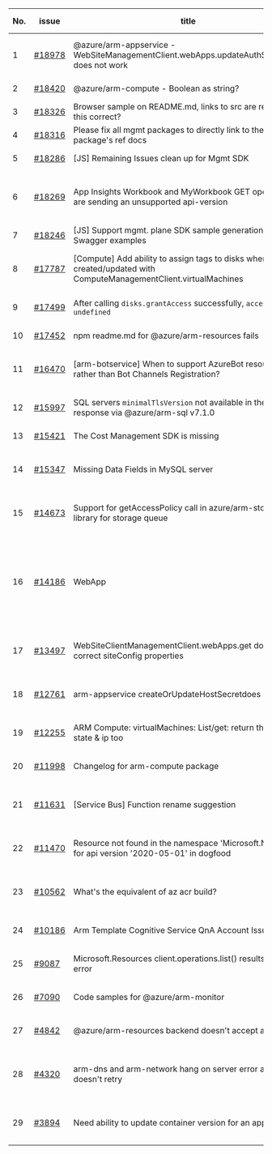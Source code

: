 | No. | issue | title | labels | assignees | bot advice | created date |
| ------ | ------ | ------ | ------ | ------ | ------ | :-----: |
|1|[#18978](https://github.com/Azure/azure-sdk-for-js/issues/18978)|@azure/arm-appservice - WebSiteManagementClient.webApps.updateAuthSettingsV2 does not work|question, customer-reported, Mgmt, App Services, needs-author-feedback, no-recent-activity|qiaozha||2021-12-06|
|2|[#18420](https://github.com/Azure/azure-sdk-for-js/issues/18420)|@azure/arm-compute - Boolean as string?|Mgmt, Compute, needs-author-feedback|qiaozha||2021-10-28|
|3|[#18326](https://github.com/Azure/azure-sdk-for-js/issues/18326)|Browser sample on README.md, links to src are relative - is this correct?|Mgmt, Docs|qiaozha|new comment|2021-10-22|
|4|[#18316](https://github.com/Azure/azure-sdk-for-js/issues/18316)|Please fix all mgmt packages to directly link to the package's ref docs|Mgmt, Docs|qiaozha|new comment|2021-10-22|
|5|[#18286](https://github.com/Azure/azure-sdk-for-js/issues/18286)|[JS] Remaining Issues clean up for Mgmt SDK|Mgmt, MQ|qiaozha, lirenhe|new issue|2021-10-20|
|6|[#18269](https://github.com/Azure/azure-sdk-for-js/issues/18269)|App Insights Workbook and MyWorkbook GET operations are sending an unsupported api-version|question, customer-reported, Mgmt, Monitor - ApplicationInsights, needs-author-feedback, no-recent-activity|qiaozha||2021-10-19|
|7|[#18246](https://github.com/Azure/azure-sdk-for-js/issues/18246)|[JS] Support mgmt. plane SDK sample generation based on Swagger examples|Mgmt, MQ|qiaozha|new issue|2021-10-18|
|8|[#17787](https://github.com/Azure/azure-sdk-for-js/issues/17787)|[Compute] Add ability to assign tags to disks when created/updated with ComputeManagementClient.virtualMachines|question, customer-reported, Mgmt, Service Attention, Compute, needs-author-feedback|TravisCragg-MSFT, qiaozha||2021-09-22|
|9|[#17499](https://github.com/Azure/azure-sdk-for-js/issues/17499)|After calling `disks.grantAccess` successfully, `accessSas` is `undefined`|question, customer-reported, Mgmt, Compute, needs-author-feedback|qiaozha||2021-09-07|
|10|[#17452](https://github.com/Azure/azure-sdk-for-js/issues/17452)|npm readme.md for @azure/arm-resources fails|Mgmt, Service Attention, ARM, ARM - Core, Docs|qiaozha||2021-09-03|
|11|[#16470](https://github.com/Azure/azure-sdk-for-js/issues/16470)|[arm-botservice] When to support AzureBot resource rather than Bot Channels Registration?|question, customer-reported, Mgmt, Service Attention, Bot Service, needs-author-feedback|qiaozha||2021-07-20|
|12|[#15997](https://github.com/Azure/azure-sdk-for-js/issues/15997)|SQL servers `minimalTlsVersion` not available in the response via @azure/arm-sql v7.1.0|question, customer-reported, Mgmt, Service Attention, SQL, needs-author-feedback|dw511214992||2021-06-25|
|13|[#15421](https://github.com/Azure/azure-sdk-for-js/issues/15421)|The Cost Management SDK is missing|question, customer-reported, Mgmt, needs-team-attention|dw511214992||2021-05-26|
|14|[#15347](https://github.com/Azure/azure-sdk-for-js/issues/15347)|Missing Data Fields in MySQL server|question, customer-reported, Mgmt, Service Attention, MySQL, needs-author-feedback|colawwj||2021-05-20|
|15|[#14673](https://github.com/Azure/azure-sdk-for-js/issues/14673)|Support for getAccessPolicy call in azure/arm-storage library for storage queue|customer-reported, Mgmt, Storage, Service Attention, feature-request, needs-author-feedback|lirenhe, amishra-dev||2021-04-02|
|16|[#14186](https://github.com/Azure/azure-sdk-for-js/issues/14186)|WebApp | Service Principal cannot createOrUpdateSourceControl|question, customer-reported, Mgmt, App Services, Service Attention, needs-team-attention|lirenhe||2021-03-08|
|17|[#13497](https://github.com/Azure/azure-sdk-for-js/issues/13497)|WebSiteClientManagementClient.webApps.get does not get correct siteConfig properties|question, customer-reported, Mgmt, App Services, Service Attention, needs-author-feedback|colawwj||2021-01-30|
|18|[#12761](https://github.com/Azure/azure-sdk-for-js/issues/12761)|arm-appservice createOrUpdateHostSecretdoes not work|question, customer-reported, Mgmt, App Services, Service Attention, needs-team-attention|dw511214992||2020-12-03|
|19|[#12255](https://github.com/Azure/azure-sdk-for-js/issues/12255)|ARM Compute: virtualMachines: List/get: return the vms state & ip too|question, customer-reported, Mgmt, needs-author-feedback, no-recent-activity|qiaozha||2020-11-03|
|20|[#11998](https://github.com/Azure/azure-sdk-for-js/issues/11998)|Changelog for arm-compute package|customer-reported, Mgmt, feature-request, Compute, needs-author-feedback|qiaozha||2020-10-22|
|21|[#11631](https://github.com/Azure/azure-sdk-for-js/issues/11631)|[Service Bus] Function rename suggestion|question, customer-reported, Mgmt, Service Bus, Service Attention, needs-team-attention|lirenhe|new comment|2020-10-03|
|22|[#11470](https://github.com/Azure/azure-sdk-for-js/issues/11470)|Resource not found in the namespace 'Microsoft.Network' for api version '2020-05-01' in dogfood|Mgmt, Service Attention, Network - Virtual Network, needs-author-feedback, no-recent-activity|lirenhe||2020-09-24|
|23|[#10562](https://github.com/Azure/azure-sdk-for-js/issues/10562)|What's the equivalent of az acr build?|question, customer-reported, Mgmt, Service Attention, Container Registry, needs-team-attention|lirenhe|new comment|2020-08-11|
|24|[#10186](https://github.com/Azure/azure-sdk-for-js/issues/10186)|Arm Template Cognitive Service QnA Account Issue|question, customer-reported, Mgmt, Service Attention, ARM, needs-team-attention|lirenhe|new comment|2020-07-22|
|25|[#9087](https://github.com/Azure/azure-sdk-for-js/issues/9087)|Microsoft.Resources client.operations.list() results in an error|question, customer-reported, Mgmt, Service Attention, ARM, needs-team-attention|lirenhe|new comment|2020-05-22|
|26|[#7090](https://github.com/Azure/azure-sdk-for-js/issues/7090)|Code samples for @azure/arm-monitor|customer-reported, Mgmt, Docs, needs-author-feedback, no-recent-activity|colawwj||2020-01-24|
|27|[#4842](https://github.com/Azure/azure-sdk-for-js/issues/4842)|@azure/arm-resources backend doesn't accept an app id|bug, customer-reported, Mgmt, Service Attention, ARM, issue-addressed|qiaozha||2019-08-21|
|28|[#4320](https://github.com/Azure/azure-sdk-for-js/issues/4320)|arm-dns and arm-network hang on server error and doesn't retry|question, customer-reported, Mgmt, Service Attention, Network - DNS, needs-author-feedback, no-recent-activity|qiaozha||2019-07-15|
|29|[#3894](https://github.com/Azure/azure-sdk-for-js/issues/3894)|Need ability to update container version for an app service.|customer-reported, Mgmt, Service Attention, feature-request, Docs, Web Apps, needs-author-feedback|qiaozha||2019-06-18|
